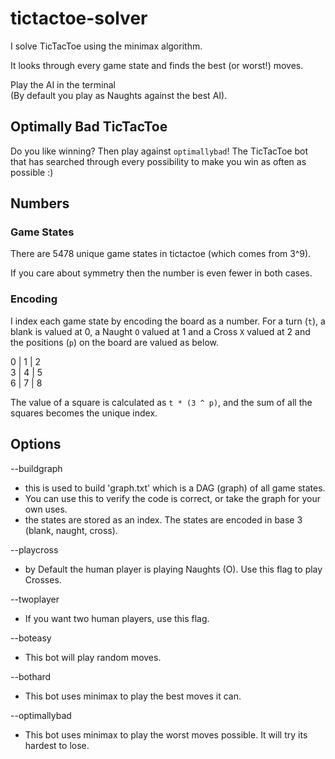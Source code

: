 # tictactoe-solver

I solve TicTacToe using the minimax algorithm. 

It looks through every game state and finds the best (or worst!) moves.

Play the AI in the terminal <br> (By default you play as Naughts against the best AI).

## Optimally Bad TicTacToe

Do you like winning? Then play against `optimallybad`! The TicTacToe bot that has searched through every possibility to make you win as often as possible :)

## Numbers

### Game States
There are 5478 unique game states in tictactoe (which comes from 3^9). 

If you care about symmetry then the number is even fewer in both cases.

### Encoding
I index each game state by encoding the board as a number. For a turn (`t`), a blank is valued at 0, a Naught `O` valued at 1 and a Cross `X` valued at 2 and the positions (`p`) on the board are valued as below.  

0 | 1 | 2  
3 | 4 | 5  
6 | 7 | 8  

The value of a square is calculated as `t * (3 ^ p)`, and the sum of all the squares becomes the unique index.


## Options

--buildgraph   
- this is used to build 'graph.txt' which is a DAG (graph) of all game states.
- You can use this to verify the code is correct, or take the graph for your own uses.
- the states are stored as an index. The states are encoded in base 3 (blank, naught, cross).      

--playcross   
- by Default the human player is playing Naughts (O). Use this flag to play Crosses.   

--twoplayer
-  If you want two human players, use this flag.   

--boteasy
-  This bot will play random moves.   

--bothard
-  This bot uses minimax to play the best moves it can.    

--optimallybad
-  This bot uses minimax to play the worst moves possible. It will try its hardest to lose.    

